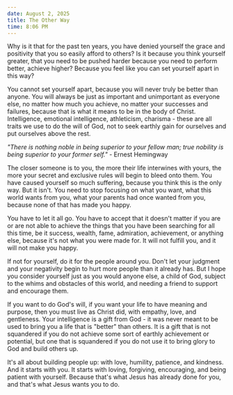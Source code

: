 ```yaml
---
date: August 2, 2025
title: The Other Way
time: 8:06 PM
---
```

Why is it that for the past ten years, you have denied yourself the grace and positivity that you so easily afford to others? Is it because you think yourself greater, that you need to be pushed harder because you need to perform better, achieve higher? Because you feel like you can set yourself apart in this way?

You cannot set yourself apart, because you will never truly be better than anyone. You will always be just as important and unimportant as everyone else, no matter how much you achieve, no matter your successes and failures, because that is what it means to be in the body of Christ. Intelligence, emotional intelligence, athleticism, charisma - these are all traits we use to do the will of God, not to seek earthly gain for ourselves and put ourselves above the rest.

<i>"There is nothing noble in being superior to your fellow man; true nobility is being superior to your former self."</i> - Ernest Hemingway

The closer someone is to you, the more their life interwines with yours, the more your secret and exclusive rules will begin to bleed onto them. You have caused yourself so much suffering, because you think this is the only way. But it isn't. You need to stop focusing on what you want, what this world wants from you, what your parents had once wanted from you, because none of that has made you happy.

You have to let it all go. You have to accept that it doesn't matter if you are or are not able to achieve the things that you have been searching for all this time, be it success, wealth, fame, admiration, achievement, or anything else, because it's not what you were made for. It will not fulfill you, and it will not make you happy.

If not for yourself, do it for the people around you. Don't let your judgment and your negativity begin to hurt more people than it already has. But I hope you consider yourself just as you would anyone else, a child of God, subject to the whims and obstacles of this world, and needing a friend to support and encourage them.

If you want to do God's will, if you want your life to have meaning and purpose, then you must live as Christ did, with empathy, love, and gentleness. Your intelligence is a gift from God - it was never meant to be used to bring you a life that is "better" than others. It is a gift that is not squandered if you do not achieve some sort of earthly achievement or potential, but one that is squandered if you do not use it to bring glory to God and build others up.

It's all about building people up: with love, humility, patience, and kindness. And it starts with you. It starts with loving, forgiving, encouraging, and being patient with yourself. Because that's what Jesus has already done for you, and that's what Jesus wants you to do.
